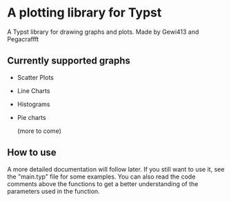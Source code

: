 # A plotting library for Typst

A Typst library for drawing graphs and plots.
Made by Gewi413 and Pegacraffft

## Currently supported graphs

- Scatter Plots

- Line Charts

- Histograms

- Pie charts

  (more to come)

## How to use

A more detailed documentation will follow later. If you still want to use it, see the "main.typ" file for some examples. You can also read the code comments above the functions to get a better understanding of the parameters used in the function.
